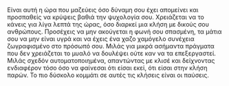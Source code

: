 Είναι αυτή η ώρα που μαζεύεις όσο δύναμη σου έχει απομείνει και προσπαθείς να κρύψεις βαθιά την ψυχολογία σου. Χρειάζεται να το κάνεις για λίγα λεπτά της ώρας, όσο διαρκεί μια κλήση με δικούς σου ανθρώπους. Προσέχεις να μην ακούγεται η φωνή σου σπασμένη, τα μάτια σου να μην είναι υγρά και να έχεις ένα χαζο χαμόγελο συνέχεια ζωγραφισμένο στο πρόσωπό σου. Μιλάς για μικρά ασήμαντα πράγματα που δεν χρειάζεται το μυαλό να δουλέψει ούτε καν να τα επεξεργαστεί. Μιλάς σχεδόν αυτοματοποιημένα, απαντώντας με κλισέ και δείχνοντας ενδιαφέρον τόσο όσο να φαίνεσαι ότι είσαι εκεί, ότι είσαι στην κλήση παρών. Το πιο δύσκολο κομμάτι σε αυτές τις κλήσεις είναι οι παύσεις.